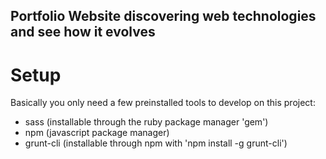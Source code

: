 ## Portfolio Website discovering web technologies and see how it evolves

# Setup
Basically you only need a few preinstalled tools to develop on this project:
- sass (installable through the ruby package manager 'gem')
- npm (javascript package manager)
- grunt-cli (installable through npm with 'npm install -g grunt-cli')
